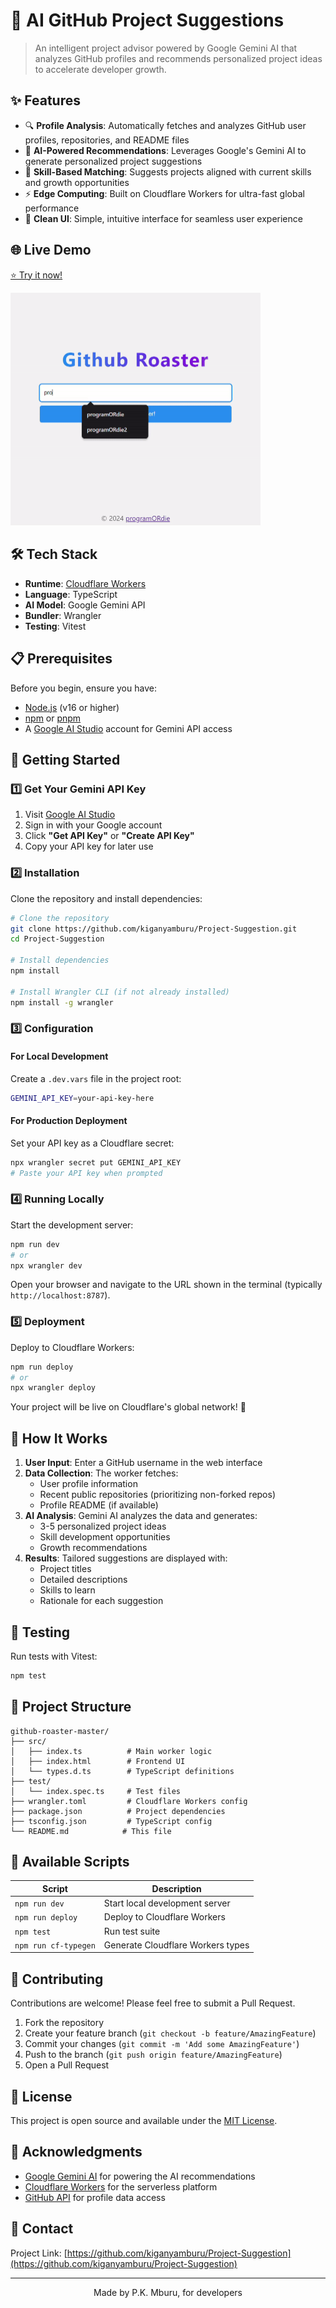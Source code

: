 # 🚀 AI GitHub Project Suggestions

> An intelligent project advisor powered by Google Gemini AI that analyzes GitHub profiles and recommends personalized project ideas to accelerate developer growth.

## ✨ Features

- 🔍 **Profile Analysis**: Automatically fetches and analyzes GitHub user profiles, repositories, and README files
- 🤖 **AI-Powered Recommendations**: Leverages Google's Gemini AI to generate personalized project suggestions
- 🎯 **Skill-Based Matching**: Suggests projects aligned with current skills and growth opportunities
- ⚡ **Edge Computing**: Built on Cloudflare Workers for ultra-fast global performance
- 🎨 **Clean UI**: Simple, intuitive interface for seamless user experience

## 🌐 Live Demo

[⭐ Try it now!](https://github-roaster.programordie.workers.dev/)

<img src="demo.gif" alt="demo" width="400px">

## 🛠️ Tech Stack

- **Runtime**: [Cloudflare Workers](https://workers.cloudflare.com/)
- **Language**: TypeScript
- **AI Model**: Google Gemini API
- **Bundler**: Wrangler
- **Testing**: Vitest

## 📋 Prerequisites

Before you begin, ensure you have:

- [Node.js](https://nodejs.org/) (v16 or higher)
- [npm](https://www.npmjs.com/) or [pnpm](https://pnpm.io/)
- A [Google AI Studio](https://makersuite.google.com/app/apikey) account for Gemini API access

## 🚀 Getting Started

### 1️⃣ Get Your Gemini API Key

1. Visit [Google AI Studio](https://makersuite.google.com/app/apikey)
2. Sign in with your Google account
3. Click **"Get API Key"** or **"Create API Key"**
4. Copy your API key for later use

### 2️⃣ Installation

Clone the repository and install dependencies:

```bash
# Clone the repository
git clone https://github.com/kiganyamburu/Project-Suggestion.git
cd Project-Suggestion

# Install dependencies
npm install

# Install Wrangler CLI (if not already installed)
npm install -g wrangler
```

### 3️⃣ Configuration

#### For Local Development

Create a `.dev.vars` file in the project root:

```bash
GEMINI_API_KEY=your-api-key-here
```

#### For Production Deployment

Set your API key as a Cloudflare secret:

```bash
npx wrangler secret put GEMINI_API_KEY
# Paste your API key when prompted
```

### 4️⃣ Running Locally

Start the development server:

```bash
npm run dev
# or
npx wrangler dev
```

Open your browser and navigate to the URL shown in the terminal (typically `http://localhost:8787`).

### 5️⃣ Deployment

Deploy to Cloudflare Workers:

```bash
npm run deploy
# or
npx wrangler deploy
```

Your project will be live on Cloudflare's global network! 🎉

## 📖 How It Works

1. **User Input**: Enter a GitHub username in the web interface
2. **Data Collection**: The worker fetches:
   - User profile information
   - Recent public repositories (prioritizing non-forked repos)
   - Profile README (if available)
3. **AI Analysis**: Gemini AI analyzes the data and generates:
   - 3-5 personalized project ideas
   - Skill development opportunities
   - Growth recommendations
4. **Results**: Tailored suggestions are displayed with:
   - Project titles
   - Detailed descriptions
   - Skills to learn
   - Rationale for each suggestion

## 🧪 Testing

Run tests with Vitest:

```bash
npm test
```

## 📁 Project Structure

```
github-roaster-master/
├── src/
│   ├── index.ts          # Main worker logic
│   ├── index.html        # Frontend UI
│   └── types.d.ts        # TypeScript definitions
├── test/
│   └── index.spec.ts     # Test files
├── wrangler.toml         # Cloudflare Workers config
├── package.json          # Project dependencies
├── tsconfig.json         # TypeScript config
└── README.md            # This file
```

## 🔧 Available Scripts

| Script               | Description                       |
| -------------------- | --------------------------------- |
| `npm run dev`        | Start local development server    |
| `npm run deploy`     | Deploy to Cloudflare Workers      |
| `npm test`           | Run test suite                    |
| `npm run cf-typegen` | Generate Cloudflare Workers types |

## 🤝 Contributing

Contributions are welcome! Please feel free to submit a Pull Request.

1. Fork the repository
2. Create your feature branch (`git checkout -b feature/AmazingFeature`)
3. Commit your changes (`git commit -m 'Add some AmazingFeature'`)
4. Push to the branch (`git push origin feature/AmazingFeature`)
5. Open a Pull Request

## 📝 License

This project is open source and available under the [MIT License](LICENSE).

## 🙏 Acknowledgments

- [Google Gemini AI](https://ai.google.dev/) for powering the AI recommendations
- [Cloudflare Workers](https://workers.cloudflare.com/) for the serverless platform
- [GitHub API](https://docs.github.com/en/rest) for profile data access

## 📧 Contact

Project Link: [https://github.com/kiganyamburu/Project-Suggestion](https://github.com/kiganyamburu/Project-Suggestion)

---

<p align="center">Made by P.K. Mburu, for developers</p>
